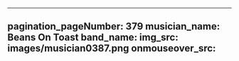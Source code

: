 ------
pagination_pageNumber: 379
musician_name: Beans On Toast
band_name: 
img_src: images/musician0387.png
onmouseover_src: 
------